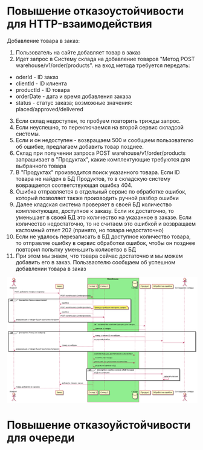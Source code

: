 # Повышение отказоустойчивости для HTTP-взаимодействия
Добавление товара в заказ: 
1. Пользователь на сайте добавляет товар в заказ 
2. Идет запрос в Систему склада на добавление товаров "Метод POST warehouse/v1/order/products". на вход метода требуется передать:
* oderId - ID заказ
* clientId - ID клиента
* productId - ID товара
* orderDate -  дата и время добавления заказа
* status - статус заказа; возможные значения: placed/approved/delivered
3. Если склад недоступен, то пробуем повторить трижды запрос. 
4. Если неуспешно, то переключаемся на второй сервис складсой системы.
5. Если и он недоступен - возвращаем 500 и сообщаем пользователю об ошибке, предлагаем добавить товар позднее.
6. Склад при получении запроса POST warehouse/v1/order/products запрашивает в "Продуктах", какие комплектующие требуются для выбранного товара
7. В "Продуктах" производится поиск указанного товара. Если ID товара не найден в БД Продуктов, то в складскую систему вовращается соответствующая ошибка 404. 
8. Ошибка отправляется в отдельный сервис по обработке ошибок, который позволяет также производить ручной разбор ошибки
9. Далее кладская система проверяет в своей БД количество комплектующих, доступное к заказу. Если их достаточно, то уменьшает в своей БД это количество на указанное в заказе. Если количество недостаточно, то не считаем это ошибкой и возвращаем кастомный ответ 202 (принято, но товара недостаточно)
10. Если не удалось перезаписать в БД доступное количество товара, то отправляе ошибку в сервис обработки ошибок, чтобы он позднее повторил попытку уменьшить колисетво в БД
11. При этом мы знаем, что товара сейчас достаточно и мы можем добавить его в заказ. Пользваотелю сообщаем об успешном добавлении товара в заказ

![alt tag](https://github.com/chukichaeva/1corns-homework/blob/main/img/httperror.png)

# Повышение отказоуйстойчивости для очереди
